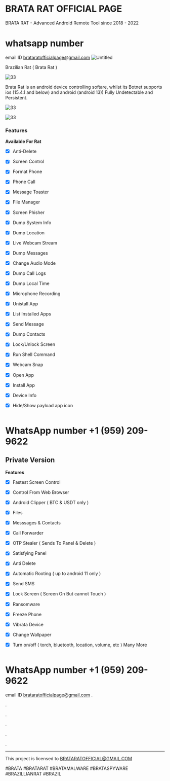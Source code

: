 # BRATA RAT OFFICIAL PAGE
BRATA RAT  - Advanced Android Remote Tool since 2018 - 2022

# whatsapp number 
email ID 
brataratofficialpage@gmail.com
![Untitled](https://i.imgur.com/OiUOU2n.jpg)

Brazilian Rat ( Brata Rat )


![33](https://i.imgur.com/1rjXlPY.jpg)


Brata Rat is an android device controlling softare, whilst its Botnet supports ios (15.4.1 and below) and android (android 13))
Fully Undetectable and Persistent.


![33](https://i.imgur.com/7XtV8zl.jpg)


![33](https://i.imgur.com/9pWV0KP.jpg)

### Features

**Available For Rat**

- [x] Anti-Delete 
- [x] Screen Control 
- [x] Format Phone 
- [x] Phone Call
- [x] Message Toaster
- [x] File Manager 
- [x] Screen Phisher 
- [x] Dump System Info
- [x] Dump Location
- [x] Live Webcam Stream
- [x] Dump Messages
- [x] Change Audio Mode
- [x] Dump Call Logs
- [x] Dump Local Time
- [x] Microphone Recording
- [x] Unistall App
- [x] List Installed Apps
- [x] Send Message
- [x] Dump Contacts
- [x] Lock/Unlock Screen
- [x] Run Shell Command
- [x] Webcam Snap
- [x] Open App
- [x] Install App
- [x] Device Info
- [x] Hide/Show payload app icon 



```

```
# WhatsApp number +1 (959) 209-9622

<!-- PRIVATE VERSION -->
## Private Version


**Features**

- [x] Fastest Screen Control
- [x] Control From Web Browser
- [x] Android Clipper ( BTC & USDT only )
- [x] Files
- [x] Messsages & Contacts
- [x] Call Forwarder
- [x] OTP Stealer ( Sends To Panel & Delete )
- [x] Satisfying Panel
- [x] Anti  Delete
- [x] Automatic Rooting ( up to android 11 only )
- [x] Send SMS
- [x] Lock Screen ( Screen On But cannot Touch )
- [x] Ransomware
- [x] Freeze Phone
- [x] Vibrata Device
- [x] Change Wallpaper
- [x] Turn on/off ( torch, bluetooth, location, volume, etc )
Many More


```

``` 
# WhatsApp number +1 (959) 209-9622

email ID brataratofficialpage@gmail.com
.

.

.

.

.

.

--------------

This project is licensed to BRATARATOFFICIAL@GMAIL.COM

#BRATA #BRATARAT #BRATAMALWARE #BRATASPYWARE #BRAZILLIANRAT #BRAZIL
